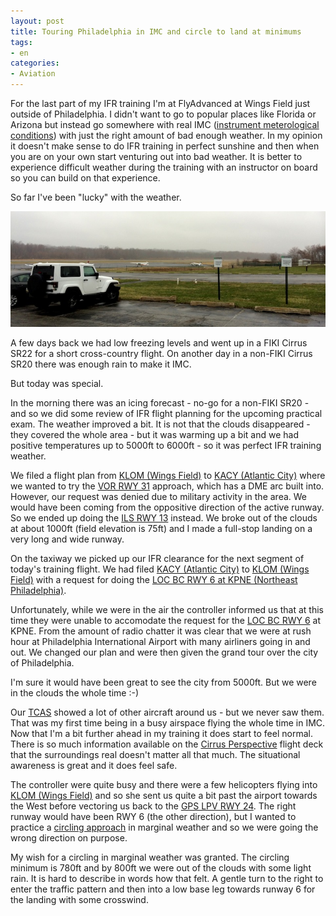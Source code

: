 ```yaml
---
layout: post
title: Touring Philadelphia in IMC and circle to land at minimums
tags:
- en
categories:
- Aviation
---
```

For the last part of my IFR training I'm at FlyAdvanced at Wings Field just outside of Philadelphia. I didn't want to go to popular places like Florida or Arizona but instead go somewhere with real IMC ([instrument meterological conditions](http://en.wikipedia.org/wiki/Instrument_Meteorological_Conditions)) with just the right amount of bad enough weather. In my opinion it doesn't make sense to do IFR training in perfect sunshine and then when you are on your own start venturing out into bad weather. It is better to experience difficult weather during the training with an instructor on board so you can build on that experience.

So far I've been "lucky" with the weather.

![Great IFR training weather](/img/posts/ifr-training-pa-01.jpg)

A few days back we had low freezing levels and went up in a FIKI Cirrus SR22 for a short cross-country flight. On another day in a non-FIKI Cirrus SR20 there was enough rain to make it IMC.

But today was special. 

In the morning there was an icing forecast - no-go for a non-FIKI SR20 - and so we did some review of IFR flight planning for the upcoming practical exam. The weather improved a bit. It is not that the clouds disappeared - they covered the whole area - but it was warming up a bit and we had positive temperatures up to 5000ft to 6000ft - so it was perfect IFR training weather.

We filed a flight plan from [KLOM (Wings Field)](http://flightaware.com/resources/airport/KLOM/map) to [KACY (Atlantic City)](http://flightaware.com/resources/airport/KACY/map) where we wanted to try the [VOR RWY 31](http://flightaware.com/resources/airport/KACY/IAP/VOR+RWY+31) approach, which has a DME arc built into. However, our request was denied due to military activity in the area. We would have been coming from the oppositive direction of the active runway. So we ended up doing the [ILS RWY 13](http://flightaware.com/resources/airport/KACY/IAP/ILS+OR+LOC+RWY+13) instead. We broke out of the clouds at about 1000ft (field elevation is 75ft) and I made a full-stop landing on a very long and wide runway.

On the taxiway we picked up our IFR clearance for the next segment of today's training flight. We had filed [KACY (Atlantic City)](http://flightaware.com/resources/airport/KACY/map) to [KLOM (Wings Field)](http://flightaware.com/resources/airport/KLOM/map) with a request for doing the [LOC BC RWY 6 at KPNE (Northeast Philadelphia)](http://flightaware.com/resources/airport/KPNE/IAP/LOC+BC+RWY+06).

Unfortunately, while we were in the air the controller informed us that at this time they were unable to accomodate the request for the [LOC BC RWY 6](http://flightaware.com/resources/airport/KPNE/IAP/LOC+BC+RWY+06) at KPNE. From the amount of radio chatter it was clear that we were at rush hour at Philadelphia International Airport with many airliners going in and out. We changed our plan and were then given the grand tour over the city of Philadelphia.

I'm sure it would have been great to see the city from 5000ft. But we were in the clouds the whole time :-)

Our [TCAS](http://en.wikipedia.org/wiki/Traffic_collision_avoidance_system) showed a lot of other aircraft around us - but we never saw them. That was my first time being in a busy airspace flying the whole time in IMC. Now that I'm a bit further ahead in my training it does start to feel normal. There is so much information available on the [Cirrus Perspective](http://en.wikipedia.org/wiki/File:SR22TN_Perspective_Cockpit.jpg) flight deck that the surroundings real doesn't matter all that much. The situational awareness is great and it does feel safe.

The controller were quite busy and there were a few helicopters flying into [KLOM (Wings Field)](http://flightaware.com/resources/airport/KLOM/map) and so she sent us quite a bit past the airport towards the West before vectoring us back to the [GPS LPV RWY 24](http://flightaware.com/resources/airport/KLOM/IAP/RNAV+(GPS)+RWY+24). The right runway would have been RWY 6 (the other direction), but I wanted to practice a [circling approach](http://en.wikipedia.org/wiki/Instrument_approach#Circle-to-land_maneuver) in marginal weather and so we were going the wrong direction on purpose.

My wish for a circling in marginal weather was granted. The circling minimum is 780ft and by 800ft we were out of the clouds with some light rain. It is hard to describe in words how that felt. A gentle turn to the right to enter the traffic pattern and then into a low base leg towards runway 6 for the landing with some crosswind.

